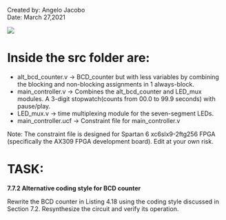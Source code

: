 Created by: Angelo Jacobo   
Date: March 27,2021 

[![]( https://user-images.githubusercontent.com/87559347/126104959-c2c789e6-0437-4e5a-bcc4-cbd48e2b8043.png)](https://youtu.be/SdC0M2zq55g )

# Inside the src folder are: 
* alt_bcd_counter.v -> BCD_counter but with less variables by combining the blocking and non-blocking assignments in 1 always-block.  
* main_controller.v -> Combines the alt_bcd_counter and LED_mux modules. A 3-digit stopwatch(counts from 00.0 to 99.9 seconds) with pause/play.  
* LED_mux.v -> time multiplexing module for the seven-segment LEDs.  
* main_controller.ucf -> Constraint file for main_controller.v  


Note: The constraint file is designed for Spartan 6 xc6slx9-2ftg256 FPGA (specifically the AX309 FPGA development board). Edit at your own risk.  



# TASK:
**7.7.2 Alternative coding style for BCD counter**

Rewrite the BCD counter in Listing 4.18 using the coding style discussed in Section 7.2.
Resynthesize the circuit and verify its operation.
